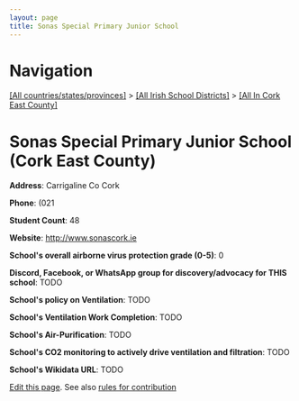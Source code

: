 ```yaml
---
layout: page
title: Sonas Special Primary Junior School
---
```

# Navigation

[[All countries/states/provinces]](../../..) > [[All Irish School Districts]](../..) > [[All In Cork East County]](..)

# Sonas Special Primary Junior School (Cork East County)

**Address**: Carrigaline Co Cork

**Phone**: (021

**Student Count**: 48

**Website**: <http://www.sonascork.ie>

**School's overall airborne virus protection grade (0-5)**: 0

**Discord, Facebook, or WhatsApp group for discovery/advocacy for THIS school**: TODO

**School's policy on Ventilation**: TODO

**School's Ventilation Work Completion**: TODO

**School's Air-Purification**: TODO

**School's CO2 monitoring to actively drive ventilation and filtration**: TODO

**School's Wikidata URL**: TODO


[Edit this page](https://github.com/ventilate-schools/Ireland/edit/main/./Cork_East_County/Sonas_Special_Primary_Junior_School.md). See also [rules for contribution](../../../contribution-rules/)